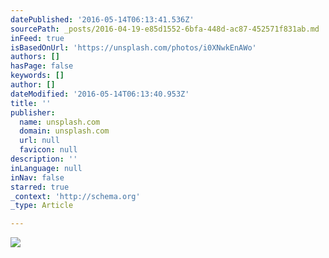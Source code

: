 ```yaml
---
datePublished: '2016-05-14T06:13:41.536Z'
sourcePath: _posts/2016-04-19-e85d1552-6bfa-448d-ac87-452571f831ab.md
inFeed: true
isBasedOnUrl: 'https://unsplash.com/photos/i0XNwkEnAWo'
authors: []
hasPage: false
keywords: []
author: []
dateModified: '2016-05-14T06:13:40.953Z'
title: ''
publisher:
  name: unsplash.com
  domain: unsplash.com
  url: null
  favicon: null
description: ''
inLanguage: null
inNav: false
starred: true
_context: 'http://schema.org'
_type: Article

---
```

![](https://images.unsplash.com/photo-1460954824840-97d4e5ae54bb?crop=entropy&fit=crop&fm=jpg&h=1275&ixjsv=2.1.0&ixlib=rb-0.3.5&q=80&w=2500)
